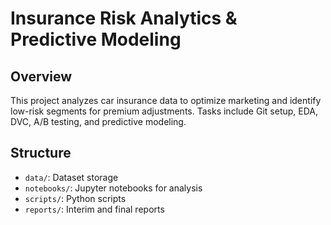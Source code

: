 # Insurance Risk Analytics & Predictive Modeling
## Overview
This project analyzes car insurance data to optimize marketing and identify low-risk segments for premium adjustments. Tasks include Git setup, EDA, DVC, A/B testing, and predictive modeling.

## Structure
- `data/`: Dataset storage
- `notebooks/`: Jupyter notebooks for analysis
- `scripts/`: Python scripts
- `reports/`: Interim and final reports